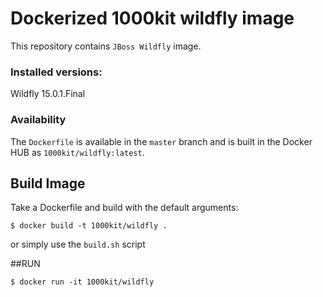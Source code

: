 # Dockerized 1000kit wildfly image

This repository contains `JBoss Wildfly` image.


### Installed versions:

 Wildfly 15.0.1.Final

### Availability

The `Dockerfile` is available in the `master` branch and is built in the Docker HUB as `1000kit/wildfly:latest`.

## Build Image

Take a Dockerfile and build with the default arguments:

~~~~
$ docker build -t 1000kit/wildfly .
~~~~

or simply use the `build.sh` script

##RUN

~~~~
$ docker run -it 1000kit/wildfly
~~~~
